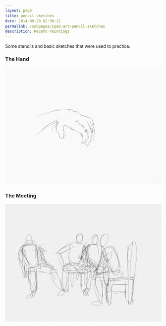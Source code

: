 ```yaml
---
layout: page
title: pencil sketches
date: 2014-09-20 02:30:12
permalink: /subpages/ipad-art/pencil-sketches
description: Recent Paintings
---
```


Some stencils and basic sketches that were used to practice.

### The Hand

![Experimenting with Hands](/assets/img/ipad-art/pencil-hand.png)

### The Meeting

![A Meeting](/assets/img/ipad-art/pencil-chairs.png)

